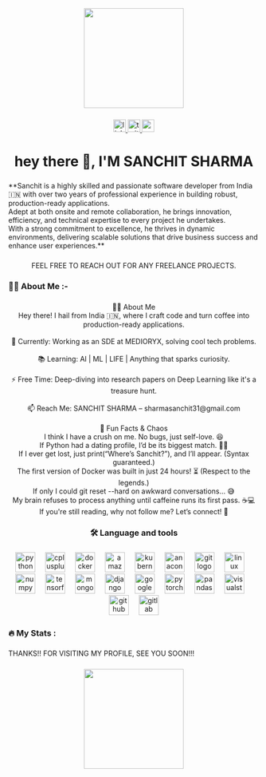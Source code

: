 <div align="center">
  <img height="200" src="https://github.com/raghavk16/raghavk16/raw/master/coderman.gif"  />
</div>

###

<div align="center">
  <a href="https://www.linkedin.com/in/sanchit-sharma-0268ba1ba/" target="_blank">
    <img src="https://img.shields.io/static/v1?message=LinkedIn&logo=linkedin&label=&color=0077B5&logoColor=white&labelColor=&style=for-the-badge" height="25" alt="linkedin logo"  />
  </a>
  <a href="invalid" target="_blank">
    <img src="https://img.shields.io/static/v1?message=Twitter&logo=twitter&label=&color=1DA1F2&logoColor=black&labelColor=&style=for-the-badge" height="25" alt="twitter logo"  />
  </a>
  <a href="sharmasanchit31@gmail.com" target="_blank">
    <img src="https://img.shields.io/static/v1?message=Gmail&logo=gmail&label=&color=D14836&logoColor=white&labelColor=&style=for-the-badge" height="25" alt="gmail logo"  />
  </a>
</div>

###

<h1 align="center">hey there 👋, I'M SANCHIT SHARMA</h1>

###

<p align="left">**Sanchit is a highly skilled and passionate software developer from India 🇮🇳 with over two years of professional experience in building robust, production-ready applications.<br> Adept at both onsite and remote collaboration, he brings innovation, efficiency, and technical expertise to every project he undertakes. <br>With a strong commitment to excellence, he thrives in dynamic environments, delivering scalable solutions that drive business success and enhance user experiences.**</p>

###

<p align="center">FEEL FREE TO REACH OUT FOR ANY FREELANCE PROJECTS.</p>

###

<h3 align="left">👩‍💻  About Me  :-</h3>

###

<p align="center">👨‍💻 About Me<br>Hey there! I hail from India 🇮🇳, where I craft code and turn coffee into production-ready applications.<br><br>🔭 Currently: Working as an SDE at MEDIORYX, solving cool tech problems.<br><br>📚 Learning: AI | ML | LIFE | Anything that sparks curiosity.<br><br>⚡ Free Time: Deep-diving into research papers on Deep Learning like it's a treasure hunt.<br><br>📫 Reach Me: SANCHIT SHARMA – sharmasanchit31@gmail.com<br><br>🚀 Fun Facts & Chaos<br>I think I have a crush on me. No bugs, just self-love. 😆<br>If Python had a dating profile, I’d be its biggest match. 🐍💙<br>If I ever get lost, just print(“Where’s Sanchit?”), and I’ll appear. (Syntax guaranteed.)<br>The first version of Docker was built in just 24 hours! ⏳ (Respect to the legends.)<br>If only I could git reset --hard on awkward conversations… 😅<br>My brain refuses to process anything until caffeine runs its first pass. ☕💻<br>If you're still reading, why not follow me? Let’s connect! 🚀</p>

###

<h3 align="center">🛠 Language and tools</h3>

###

<div align="center">
  <img src="https://cdn.jsdelivr.net/gh/devicons/devicon/icons/python/python-original.svg" height="40" alt="python logo"  />
  <img width="12" />
  <img src="https://cdn.jsdelivr.net/gh/devicons/devicon/icons/cplusplus/cplusplus-original.svg" height="40" alt="cplusplus logo"  />
  <img width="12" />
  <img src="https://cdn.jsdelivr.net/gh/devicons/devicon/icons/docker/docker-plain-wordmark.svg" height="40" alt="docker logo"  />
  <img width="12" />
  <img src="https://cdn.simpleicons.org/amazonwebservices/FF9900" height="40" alt="amazonwebservices logo"  />
  <img width="12" />
  <img src="https://cdn.jsdelivr.net/gh/devicons/devicon/icons/kubernetes/kubernetes-plain.svg" height="40" alt="kubernetes logo"  />
  <img width="12" />
  <img src="https://cdn.simpleicons.org/anaconda/44A833" height="40" alt="anaconda logo"  />
  <img width="12" />
  <img src="https://cdn.jsdelivr.net/gh/devicons/devicon/icons/git/git-original.svg" height="40" alt="git logo"  />
  <img width="12" />
  <img src="https://cdn.jsdelivr.net/gh/devicons/devicon/icons/linux/linux-original.svg" height="40" alt="linux logo"  />
  <img width="12" />
  <img src="https://cdn.jsdelivr.net/gh/devicons/devicon/icons/numpy/numpy-original.svg" height="40" alt="numpy logo"  />
  <img width="12" />
  <img src="https://cdn.jsdelivr.net/gh/devicons/devicon/icons/tensorflow/tensorflow-original.svg" height="40" alt="tensorflow logo"  />
  <img width="12" />
  <img src="https://cdn.jsdelivr.net/gh/devicons/devicon/icons/mongodb/mongodb-original.svg" height="40" alt="mongodb logo"  />
  <img width="12" />
  <img src="https://cdn.jsdelivr.net/gh/devicons/devicon/icons/django/django-plain.svg" height="40" alt="django logo"  />
  <img width="12" />
  <img src="https://cdn.jsdelivr.net/gh/devicons/devicon/icons/googlecloud/googlecloud-original.svg" height="40" alt="googlecloud logo"  />
  <img width="12" />
  <img src="https://cdn.simpleicons.org/pytorch/EE4C2C" height="40" alt="pytorch logo"  />
  <img width="12" />
  <img src="https://img.shields.io/badge/pandas-150458?logo=pandas&logoColor=white&style=for-the-badge" height="40" alt="pandas logo"  />
  <img width="12" />
  <img src="https://skillicons.dev/icons?i=visualstudio" height="40" alt="visualstudio logo"  />
  <img width="12" />
  <img src="https://img.shields.io/badge/GitHub-181717?logo=github&logoColor=white&style=for-the-badge" height="40" alt="github logo"  />
  <img width="12" />
  <img src="https://img.shields.io/badge/GitLab-FC6D26?logo=gitlab&logoColor=black&style=for-the-badge" height="40" alt="gitlab logo"  />
</div>

###

<h3 align="left">🔥   My Stats :</h3>

###

<p align="left">THANKS!! FOR VISITING MY PROFILE, SEE YOU SOON!!!</p>

###

<div align="center">
  <img height="200" src="https://c.tenor.com/SsK8Z3td5uYAAAAd/tenor.gif"  />
</div>

###

